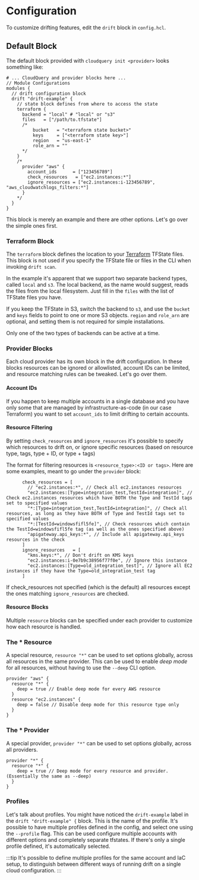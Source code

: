 # Configuration

To customize drifting features, edit the `drift` block in `config.hcl`.

## Default Block

The default block provided with `cloudquery init <provider>` looks something like:

```hcl
# ... CloudQuery and provider blocks here ...
// Module Configurations
modules {
  // drift configuration block
  drift "drift-example" {
    // state block defines from where to access the state
    terraform {
      backend = "local" # "local" or "s3"
      files   = ["/path/to.tfstate"]
      /*
          bucket   = "<terraform state bucket>"
          keys     = ["<terraform state key>"]
          region   = "us-east-1"
          role_arn = ""
      */
    }
    /*
      provider "aws" {
        account_ids      = ["123456789"]
        check_resources   = ["ec2.instances:*"]
        ignore_resources = ["ec2.instances:i-123456789", "aws_cloudwatchlogs_filters:*"]
      }
    */
  }
}
```

This block is merely an example and there are other options. Let's go over the simple ones first.

### Terraform Block

The `terraform` block defines the location to your [Terraform](https://www.terraform.io/) TFState files. This block is not used if you specify the TFState file or files in the CLI when invoking `drift scan`.

In the example it's apparent that we support two separate backend types, called `local` and `s3`. The local backend, as the name would suggest, reads the files from the local filesystem. Just fill in the `files` with the list of TFState files you have.

If you keep the TFState in S3, switch the backend to `s3`, and use the `bucket` and `keys` fields to point to one or more S3 objects. `region` and `role_arn` are optional, and setting them is not required for simple installations.

Only one of the two types of backends can be active at a time.

### Provider Blocks

Each cloud provider has its own block in the drift configuration. In these blocks resources can be ignored or allowlisted, account IDs can be limited, and resource matching rules can be tweaked. Let's go over them.

#### Account IDs

If you happen to keep multiple accounts in a single database and you have only some that are managed by infrastructure-as-code (in our case Terraform) you want to set `account_ids` to limit drifting to certain accounts.

#### Resource Filtering

By setting `check_resources` and `ignore_resources` it's possible to specify which resources to drift on, or ignore specific resources (based on resource type, tags, type + ID, or type + tags)

The format for filtering resources is `<resource_type>:<ID or tags>`. Here are some examples, meant to go under the `provider` block:

```hcl
      check_resources = [
        // "ec2.instances:*", // Check all ec2.instances resources
        "ec2.instances:[Type=integration_test,TestId=integration]", // Check ec2.instances resources which have BOTH the Type and TestId tags set to specified values
        "*:[Type=integration_test,TestId=integration]", // Check all resources, as long as they have BOTH of Type and TestId tags set to specified values
        "*:[TestId=windowsfifl5fe]", // Check resources which contain the TestId=windowsfifl5fe tag (as well as the ones specified above)
        "apigateway.api_keys:*", // Include all apigateway.api_keys resources in the check 
      ]
      ignore_resources   = [
        "kms.keys:*", // Don't drift on KMS keys
        "ec2.instances:i-0e7b9c38956f77f0e", // Ignore this instance
        "ec2.instances:[Type=old_integration_test]", // Ignore all EC2 instances if they have the Type=old_integration_test tag
      ]
```

If check_resources not specified (which is the default) all resources except the ones matching `ignore_resources` are checked.

#### Resource Blocks

Multiple `resource` blocks can be specified under each provider to customize how each resource is handled.

### The * Resource

A special resource, `resource "*"` can be used to set options globally, across all resources in the same provider. This can be used to enable *deep mode* for all resources, without having to use the `--deep` CLI option.

```hcl
provider "aws" {
  resource "*" {
    deep = true // Enable deep mode for every AWS resource
  }
  resource "ec2.instances" {
    deep = false // Disable deep mode for this resource type only
  }
}
```

### The * Provider

A special provider, `provider "*"` can be used to set options globally, across all providers.

```hcl
provider "*" {
  resource "*" {
    deep = true // Deep mode for every resource and provider. (Essentially the same as --deep)
  }
}
```

### Profiles

Let's talk about profiles. You might have noticed the `drift-example` label in the `drift "drift-example" {` block. This is the name of the profile. It's possible to have multiple profiles defined in the config, and select one using the `--profile` flag. This can be used configure multiple accounts with different options and completely separate tfstates. If there's only a single profile defined, it's automatically selected. 

:::tip
It's possible to define multiple profiles for the same account and IaC setup, to distinguish between different ways of running drift on a single cloud configuration.
:::

